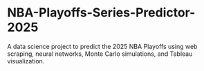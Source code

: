 # NBA-Playoffs-Series-Predictor-2025
A data science project to predict the 2025 NBA Playoffs using web scraping, neural networks, Monte Carlo simulations, and Tableau visualization.
